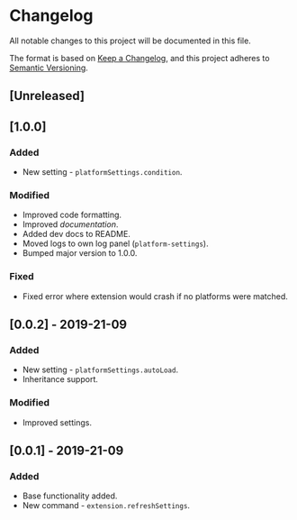 # Changelog

All notable changes to this project will be documented in this file.

The format is based on [Keep a Changelog](https://keepachangelog.com/en/1.0.0/),
and this project adheres to [Semantic Versioning](https://semver.org/spec/v2.0.0.html).

## [Unreleased]

## [1.0.0]

### Added

- New setting - `platformSettings.condition`.

### Modified

- Improved code formatting.
- Improved _documentation_.
- Added dev docs to README.
- Moved logs to own log panel (`platform-settings`).
- Bumped major version to 1.0.0.

### Fixed

- Fixed error where extension would crash if no platforms were matched.

## [0.0.2] - 2019-21-09

### Added

- New setting - `platformSettings.autoLoad`.
- Inheritance support.

### Modified

- Improved settings.

## [0.0.1] - 2019-21-09

### Added

- Base functionality added.
- New command - `extension.refreshSettings`.
